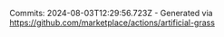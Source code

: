 Commits: 2024-08-03T12:29:56.723Z - Generated via https://github.com/marketplace/actions/artificial-grass
<br>
